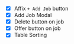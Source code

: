 
- [x] Affix `+ Add Job` button
- [x] Add Job Modal
- [x] Delete button on job
- [x] Offer button on job
- [x] Table Sorting
